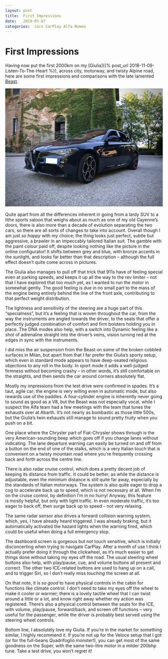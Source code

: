 ```yaml
---
layout: post
title:  First Impressions 
date:   2019-03-07 
categories:  cars CarPlay Alfa-Romeo 
---
```


# First Impressions


Having now put the first 2000km on my [Giulia]({% post_url 2018-11-09-Listen-To-The-Heart %}), across city, motorway, and twisty Alpine road, here are some first impressions and comparisons with the late lamented [Beast]().

![](/images/unknown_filename.143.png)

Quite apart from all the differences inherent in going from a lardy SUV to a lithe sports saloon that weighs about as much as one of my old Cayenne’s doors, there is also more than a decade of evolution separating the two cars, so there are all sorts of changes to take into account. Overall though I am just *so happy* with my choice; the thing looks just perfect, subtle but aggressive, a brawler in an impeccably tailored Italian suit. The gamble with the paint colour paid off, despite looking nothing like the picture in the online configurator! It shifts between grey and blue, with bronze accents in the sunlight, and looks far better than that description – although the full effect doesn’t quite come across in pictures.

The Giulia also manages to pull off that trick that 911s have of feeling special even at parking speeds, and keeps it up all the way to the rev limiter – not that I have explored that too much yet, as I wanted to run the motor in somewhat gently. The good feeling is due in no small part to the mass of the engine being entirely behind the line of the front axle, contributing to that perfect weight distribution.

The lightness and sensitivity of the steering are a huge part of this “specialness”, but it’s a feeling that is woven throughout the car, from the way the instruments are angled towards the driver, to the seats that offer a perfectly judged combination of comfort and firm bolsters holding you in place. The DNA modes also help, with a switch into Dynamic feeling like a shot of adrenaline straight into the driver’s veins, vision turning red at the edges in sync with the instruments.

I did miss the air suspension from the Beast on some of the broken cobbled surfaces in Milan, but apart from that I far prefer the Giulia’s sporty setup, which even in standard mode appears to have deep-seated religious objections to any roll in the body. In sport mode it adds a well-judged firmness without becoming crashy – in other words, it’s still comfortable on the straights, and then sends the car around corners absolutely flat.

Mostly my impressions from the test drive were confirmed in spades. It’s a taut, agile car; the engine is very willing even in automatic mode, but also rewards use of the paddles. A four-cylinder engine is inherently never going to sound as good as a V8, but the Beast was not especially vocal, while I suspect the Alfa team had a few meetings with the team that tunes the exhausts over at Abarth. It’s not nearly as bombastic as those little 500s, but the Giulia’s twin exhausts still manage to sound pretty fruity when you push on a bit.

One place where the Chrysler part of Fiat-Chrysler shows through is the very American-sounding beep which goes off if you change lanes without indicating. The lane departure warning can easily be turned on and off from a button on the end of one of the stalks, which is a very Italian touch that is convenient on a twisty mountain road where you're frequently crossing back and forth across the centre line.

There is also radar cruise control, which does a pretty decent job of keeping its distance from traffic. It could be better, as while the distance is adjustable, even the minimum distance is still quite far away, especially by the standards of Italian motorways. The system is also quite eager to drop a cog to accelerate back up to speed, which is not necessary at all. When I’m on the cruise control, by definition I’m in no hurry! Anyway, this feature is mostly helpful, but only with light traffic. In even moderate traffic, it’s too eager to back off, then surge back up to speed – not very relaxing.

The same radar sensor also drives a forward collision warning system, which, yes, I have already heard triggered. I was already braking, but it automatically activated the hazard lights when the warning fired, which could be useful when doing a full emergency stop.

The dashboard screen is gorgeous but not touch sensitive, which is initially disconcerting when trying to navigate CarPlay. After a month of use I think I actually prefer doing it through the clickwheel, as it’s much easier to get things done without taking my eyes off the road. The usual steering wheel buttons also help, with play/pause, cue, and volume buttons all present and correct. The other two ICE-related buttons are used to hang up on a call, and to trigger Siri, so I don’t really miss *touching* the screen at all.

On that note, it is *so good* to have physical controls in the cabin for functions like climate control. I don’t need to take my eyes off the wheel to make it cooler or warmer; there is a lovely tactile wheel that I can twist around a little or a lot, and know right away whether my action was registered. There’s also a physical control between the seats for the ICE, with volume, play/pause, forward/back, and screen off functions – very useful for the passenger, while the driver is probably best served using the steering wheel controls.

Bottom line, I absolutely love my Giulia. If you’re in the market for something similar, I highly recommend it. If you’re not up for the Veloce setup that I got (or for the full-beans Quadrifoglio monster!), you can get most of the same goodness on the Super, with the same two-litre motor in a milder 200bhp tune. Take a test drive, you won’t regret it!

              